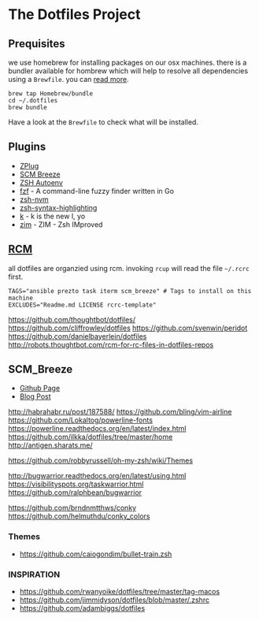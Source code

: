 # The Dotfiles Project

## Prequisites

we use homebrew for installing packages on our osx machines. there is a bundler available for hombrew which will help to resolve all dependencies using a `Brewfile`. you can [read more](https://github.com/Homebrew/homebrew-bundle).

    brew tap Homebrew/bundle
    cd ~/.dotfiles
    brew bundle

Have a look at the `Brewfile` to check what will be installed. 

## Plugins
  * [ZPlug](https://github.com/zplug/zplug)
  * [SCM Breeze](https://github.com/scmbreeze/scm_breezecd )
  * [ZSH Autoenv](https://github.com/Tarrasch/zsh-autoenv)
  * [fzf](https://github.com/junegunn/fzf) - A command-line fuzzy finder written in Go
  * [zsh-nvm](https://github.com/lukechilds/zsh-nvm)
  * [zsh-syntax-highlighting](https://github.com/zsh-users/zsh-syntax-highlighting)
  * [k](https://github.com/supercrabtree/k) - k is the new l, yo
  * [zim](https://github.com/Eriner/zim) - ZIM - Zsh IMproved









## [RCM](https://github.com/thoughtbot/rcm)

all dotfiles are organzied using rcm.
invoking `rcup` will read the file `~/.rcrc` first.


    TAGS="ansible prezto task iterm scm_breeze" # Tags to install on this machine
    EXCLUDES="Readme.md LICENSE rcrc-template"


https://github.com/thoughtbot/dotfiles/
https://github.com/cliffrowley/dotfiles
https://github.com/svenwin/peridot
https://github.com/danielbayerlein/dotfiles
http://robots.thoughtbot.com/rcm-for-rc-files-in-dotfiles-repos

## SCM_Breeze

* [Github Page](https://github.com/ndbroadbent/scm_breeze)
* [Blog Post](http://madebynathan.com/2011/10/18/git-shortcuts-like-youve-never-seen-before/)


http://habrahabr.ru/post/187588/
https://github.com/bling/vim-airline
https://github.com/Lokaltog/powerline-fonts
https://powerline.readthedocs.org/en/latest/index.html
https://github.com/ilkka/dotfiles/tree/master/home
http://antigen.sharats.me/

https://github.com/robbyrussell/oh-my-zsh/wiki/Themes



http://bugwarrior.readthedocs.org/en/latest/using.html
https://visibilityspots.org/taskwarrior.html
https://github.com/ralphbean/bugwarrior

https://github.com/brndnmtthws/conky
https://github.com/helmuthdu/conky_colors



### Themes
* https://github.com/caiogondim/bullet-train.zsh



### INSPIRATION
* https://github.com/rwanyoike/dotfiles/tree/master/tag-macos
* https://github.com/jimmidyson/dotfiles/blob/master/.zshrc
* https://github.com/adambiggs/dotfiles